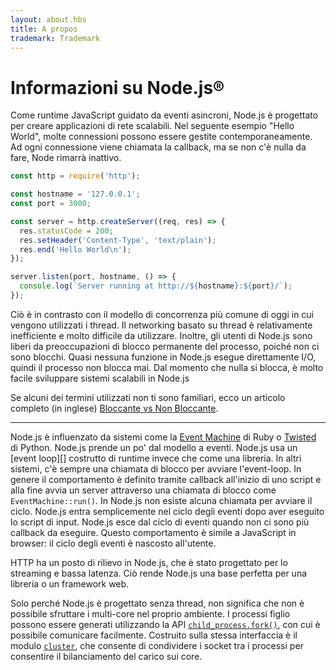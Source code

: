 ```yaml
---
layout: about.hbs
title: A propos
trademark: Trademark
---
```

# Informazioni su Node.js&reg;

Come runtime JavaScript guidato da eventi asincroni, Node.js è progettato per
creare applicazioni di rete scalabili. Nel seguente esempio "Hello World",
molte connessioni possono essere gestite contemporaneamente.
Ad ogni connessione viene chiamata la callback, ma se non c'è nulla da fare, Node rimarrà inattivo.
                                                                 

```javascript
const http = require('http');

const hostname = '127.0.0.1';
const port = 3000;

const server = http.createServer((req, res) => {
  res.statusCode = 200;
  res.setHeader('Content-Type', 'text/plain');
  res.end('Hello World\n');
});

server.listen(port, hostname, () => {
  console.log(`Server running at http://${hostname}:${port}/`);
});
```

Ciò è in contrasto con il modello di concorrenza più comune di oggi in cui vengono utilizzati 
i thread. Il networking basato su thread è relativamente inefficiente e 
molto difficile da utilizzare. Inoltre, gli utenti di Node.js sono liberi da preoccupazioni di 
blocco permanente del processo, poiché non ci sono blocchi. Quasi nessuna funzione in Node.js 
esegue direttamente I/O, quindi il processo non blocca mai. Dal momento che nulla si blocca, 
è molto facile sviluppare sistemi scalabili in Node.js



Se alcuni dei termini utilizzati non ti sono familiari, ecco un articolo completo
 (in inglese) [Bloccante vs Non Bloccante][].

---

Node.js è influenzato da sistemi come la [Event Machine][] di Ruby o [Twisted][] di Python.
 Node.js prende un po' dal modello a eventi.
 Node.js usa un [event loop][] costrutto di runtime invece che come una libreria. In altri sistemi, c'è sempre una chiamata di blocco per avviare l'event-loop.
In genere il comportamento è definito tramite callback all'inizio di uno script
e alla fine avvia un server attraverso una chiamata di blocco come
`EventMachine::run()`. In Node.js non esiste alcuna chiamata per avviare il ciclo. Node.js
entra semplicemente nel ciclo degli eventi dopo aver eseguito lo script di input. Node.js esce dal
ciclo di eventi quando non ci sono più callback da eseguire. Questo comportamento è simile a
JavaScript in browser: il ciclo degli eventi è nascosto all'utente.

HTTP ha un posto di rilievo in Node.js, che è stato progettato per lo streaming e bassa latenza.
 Ciò rende Node.js una base perfetta per una libreria o un framework web.

Solo perché Node.js è progettato senza thread, non significa che non è possibile sfruttare i multi-core nel proprio ambiente. I processi figlio possono essere generati utilizzando la API [`child_process.fork()`][], con cui è possibile comunicare facilmente. Costruito sulla stessa interfaccia è il modulo [`cluster`][], che consente di condividere i socket tra i processi per consentire il bilanciamento del carico sui core.


[Bloccante vs Non Bloccante]: https://nodejs.org/en/docs/guides/blocking-vs-non-blocking/
[`child_process.fork()`]: https://nodejs.org/api/child_process.html#child_process_child_process_fork_modulepath_args_options
[`cluster`]: https://nodejs.org/api/cluster.html
[loop di eventi]: https://nodejs.org/en/docs/guides/event-loop-timers-and-nexttick/
[Event Machine]: http://rubyeventmachine.com/
[Twisted]: http://twistedmatrix.com/
